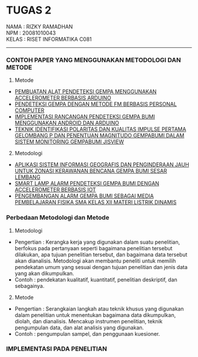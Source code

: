 # TUGAS 2

 NAMA  : RIZKY RAMADHAN  <br> 
 NPM   : 20081010043 <br>
 KELAS : RISET INFORMATIKA C081  <hr>
 
### CONTOH PAPER YANG MENGGUNAKAN METODOLOGI DAN METODE
1. Metode
- [PEMBUATAN ALAT PENDETEKSI GEMPA MENGGUNAKAN ACCELEROMETER BERBASIS ARDUINO](https://repository.bsi.ac.id/index.php/unduh/item/236888/Jurnal-Deteksi-Gempa.pdf)
- [PENDETEKSI GEMPA DENGAN METODE FM BERBASIS PERSONAL COMPUTER](https://jurnal.darmajaya.ac.id/index.php/JurnalInformatika/article/view/173/pdf)
- [IMPLEMENTASI RANCANGAN PENDETEKSI GEMPA BUMI MENGGUNAKAN ANDROID DAN ARDUINO](https://ejournal.unibabwi.ac.id/index.php/Zetroem/article/view/2711/1682)
- [TEKNIK IDENTIFIKASI POLARITAS DAN KUALITAS IMPULSE PERTAMA GELOMBANG P DAN PENENTUAN MAGNITUDO GEMPABUMI DALAM SISTEM MONITORING GEMPABUMI JISVIEW](https://download.garuda.kemdikbud.go.id/article.php?article=2831643&val=14638&title=TEKNIK%20IDENTIFIKASI%20POLARITAS%20DAN%20KUALITAS%20IMPULSE%20PERTAMA%20GELOMBANG%20P%20DAN%20PENENTUAN%20MAGNITUDO%20GEMPABUMI%20DALAM%20SISTEM%20MONITORING%20GEMPABUMI%20JISVIEW)


2. Metodologi
- [APLIKASI SISTEM INFORMASI GEOGRAFIS DAN PENGINDERAAN JAUH UNTUK ZONASI KERAWANAN BENCANA GEMPA BUMI SESAR LEMBANG](https://perpustakaan.bnpb.go.id/jurnal/index.php/JDPB/article/download/117/87)
- [SMART LAMP ALARM PENDETEKSI GEMPA BUMI DENGAN ACCELEROMETER BERBASIS IOT](https://repository.uinjkt.ac.id/dspace/bitstream/123456789/65046/1/AVIATI%20YUNIAR-FST.pdf)
- [PENGEMBANGAN ALARM GEMPA BUMI SEBAGAI MEDIA PEMBELAJARAN FISIKA SMA KELAS XII MATERI LISTRIK DINAMIS](http://repository.radenintan.ac.id/5721/1/skripsi.pdf)

### Perbedaan Metodologi dan Metode

1. Metodologi
- Pengertian : Kerangka kerja yang digunakan dalam suatu penelitian, berfokus pada pertanyaan seperti bagaimana penelitian tersebut dilakukan, apa tujuan penelitian tersebut, dan bagaimana data tersebut akan dianalisis. Metodologi akan membantu peneliti untuk memilih pendekatan umum yang sesuai dengan tujuan penelitian dan jenis data yang akan dikumpulkan.
- Contoh : pendekatan kualitatif, kuantitatif, penelitian deskriptif, dan sebagainya.

2. Metode
- Pengertian : Serangkaian langkah atau teknik khusus yang digunakan dalam penelitian untuk menentukan bagaimana data dikumpulkan, diolah, dan dianalisis. Mencakup instrumen penelitian, teknik pengumpulan data, dan alat analisis yang digunakan.
- Contoh : pengumpulan sampel, dan penggunaan kuesioner.

### IMPLEMENTASI PADA PENELITIAN
